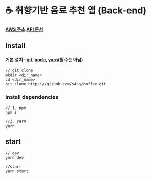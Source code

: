 # ☕ 취향기반 음료 추천 앱 (Back-end)

#### [AWS 주소](http://ec2-3-34-96-202.ap-northeast-2.compute.amazonaws.com/)   [API 문서](./docs/API.md) 

## Install

#### 기본 설치 : [git](https://git-scm.com/downloads), [node](https://nodejs.org/ko/download/), [yarn](https://yarnpkg.com/getting-started/install#global-install)(필수는 아님)

```
// git clone
mkdir <dir_name>
cd <dir_name>
git clone https://github.com/s4ng/coffee.git
```

### install dependencies
```
// 1. npm
npm i

//2. yarn
yarn
```

## start
```
// dev
yarn dev

//start
yarn start
```
